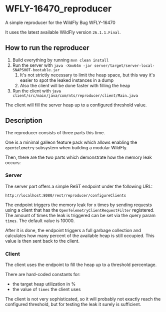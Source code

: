 # WFLY-16470_reproducer
A simple reproducer for the WildFly Bug WFLY-16470

It uses the latest available WildFly version `26.1.1.Final`.

## How to run the reproducer
1) Build everything by running `mvn clean install`
2) Run the server with `java -Xmx64m -jar server/target/server-local-SNAPSHOT-bootable.jar`
   1) It's not strictly necessary to limit the heap space, but this way it's easier to spot the leaked instances in a dump
   2) Also the client will be done faster with filling the heap
3) Run the client with `java client/src/main/java/com/nts/reproducer/client/Main.java`

The client will fill the server heap up to a configured threshold value.

## Description
The reproducer consists of three parts this time.

One is a minimal galleon feature pack which allows enabling the `opentelemetry` subsystem when building a modular WildFly.

Then, there are the two parts which demonstrate how the memory leak occurs:

### Server
The server part offers a simple ReST endpoint under the following URL: 

`http://localhost:8080/rest/reproducer/configureClients`

The endpoint triggers the memory leak for x times by sending requests using a client that has 
the `OpenTelemetryClientRequestFilter` registered.
The amount of times the leak is triggered can be set via the query param `times`. 
The default value is 10000.

After it is done, the endpoint triggers a full garbage collection and calculates how many percent of the available heap is still occupied.
This value is then sent back to the client.

### Client
The client uses the endpoint to fill the heap up to a threshold percentage.

There are hard-coded constants for: 
* the target heap utilization in %
* the value of `times` the client uses

The client is not very sophisticated, so it will probably not exactly reach the configured threshold, 
but for testing the leak it surely is sufficient.